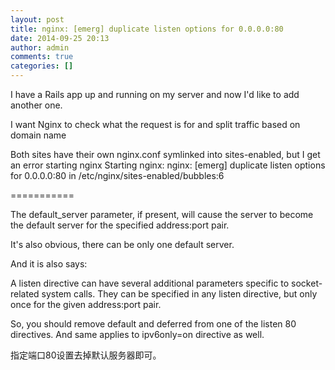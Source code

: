 ```yaml
---
layout: post
title: nginx: [emerg] duplicate listen options for 0.0.0.0:80
date: 2014-09-25 20:13
author: admin
comments: true
categories: []
---
```

I have a Rails app up and running on my server and now I'd like to add another one.

I want Nginx to check what the request is for and split traffic based on domain name

Both sites have their own nginx.conf symlinked into sites-enabled, but I get an error starting nginx Starting nginx: nginx: [emerg] duplicate listen options for 0.0.0.0:80 in /etc/nginx/sites-enabled/bubbles:6


===========

The default_server parameter, if present, will cause the server to become the default server for the specified address:port pair.

It's also obvious, there can be only one default server.

And it is also says:

A listen directive can have several additional parameters specific to socket-related system calls. They can be specified in any listen directive, but only once for the given address:port pair.

So, you should remove default and deferred from one of the listen 80 directives. And same applies to ipv6only=on directive as well.

指定端口80设置去掉默认服务器即可。
